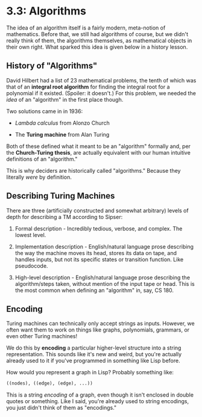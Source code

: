 # 3.3: Algorithms

The idea of an algorithm itself is a fairly modern, meta-notion of mathematics. Before that, we still had algorithms of course, but we didn't really think of them, the algorithms themselves, as mathematical objects in their own right. What sparked this idea is given below in a history lesson.

## History of "Algorithms"

David Hilbert had a list of 23 mathematical problems, the tenth of which was that of an **integral root algorithm** for finding the integral root for a polynomial if it existed. (Spoiler: it doesn't.) For this problem, we needed the *idea* of an "algorithm" in the first place though.

Two solutions came in in 1936:

- *Lambda calculus* from Alonzo Church

- The **Turing machine** from Alan Turing

Both of these defined what it meant to be an "algorithm" formally and, per the **Church-Turing thesis**, are actually equivalent with our human intuitive definitions of an "algorithm."

This is why deciders are historically called "algorithms." Because they literally *were* by definition.

## Describing Turing Machines

There are three (artificially constructed and somewhat arbitrary) levels of depth for describing a TM according to Sipser:

1. Formal description - Incredibly tedious, verbose, and complex. The lowest level.

2. Implementation description - English/natural language prose describing the way the machine moves its head, stores its data on tape, and handles inputs, but not its specific states or transition function. Like pseudocode.

3. High-level description - English/natural language prose describing the algorithm/steps taken, without mention of the input tape or head. This is the most common when defining an "algorithm" in, say, CS 180.

## Encoding

Turing machines can technically only accept strings as inputs. However, we often want them to work on things like graphs, polynomials, grammars, or even other Turing machines!

We do this by **encoding** a particular higher-level structure into a string representation. This sounds like it's new and weird, but you're actually already used to it if you've programmed in something like Lisp before.

How would you represent a graph in Lisp? Probably something like:

```lisp
((nodes), ((edge), (edge), ...))
```

This is a string *encoding* of a graph, even though it isn't enclosed in double quotes or something. Like I said, you're already used to string encodings, you just didn't think of them as "encodings."
